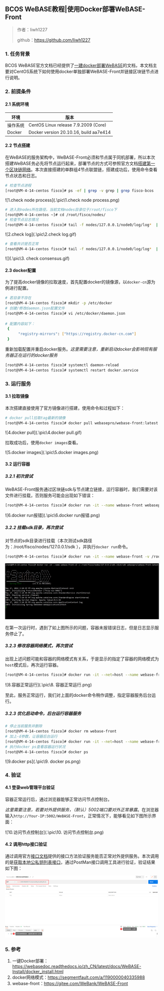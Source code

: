 ## BCOS WeBASE教程|使用Docker部署WeBASE-Front

> 作者：liwh1227
>
> github：https://github.com/liwh1227

### 1. 任务背景

BCOS WeBASE官方文档已经提供了[一建docker部署WeBASE](https://webasedoc.readthedocs.io/zh_CN/latest/docs/WeBASE-Install/docker_install.html)的文档，本文档主要对CentOS系统下如何使用docker单独部署WeBASE-Front并链接区块链节点进行说明。

### 2. 前提条件

#### 2.1 系统环境

| 环境     | 版本                                   |
| -------- | -------------------------------------- |
| 操作系统 | CentOS Linux release 7.9.2009 (Core)   |
| Docker   | Docker version 20.10.16, build aa7e414 |

#### 2.2 节点搭建

在WeBASE的服务架构中，WeBASE-Front必须和节点属于同机部署，所以本次搭建WeBASE务必先将节点运行起来，部署节点的方式可参照官方文档[搭建第一个区块链网络](https://fisco-bcos-documentation.readthedocs.io/zh_CN/latest/docs/installation.html)。本次直接搭建的单群组4节点联盟链，搭建成功后，使用命令查看节点状态和日志。

```bash
# 检查节点进程
[root@VM-4-14-centos fisco]# ps -ef | grep -v grep | grep fisco-bcos
```

![1.check node process](.\pic\1.check node process.png)

```bash
# 进入到nodes所在路径，当前文档nodes目录位于/root/fisco下
[root@VM-4-14-centos ~]# cd /root/fisco/nodes/
# 检查节点日志情况
[root@VM-4-14-centos fisco]# tail -f nodes/127.0.0.1/node0/log/log*  | grep connected
```

![2.check log](.\pic\2.check log.gif)

```bash
# 查看共识是否正常
[root@VM-4-14-centos fisco]# tail -f nodes/127.0.0.1/node0/log/log*  | grep +++
```

![](.\pic\3. check consensus.gif)

#### 2.3 docker配置

为了提高docker镜像的拉取速度，首先配置docker的镜像源，以`docker-cn`源为例进行配置。

```bash
# 若目录不存在
[root@VM-4-14-centos fisco]# mkdir -p /etc/docker
# 创建/修改daemon.json配置文件
[root@VM-4-14-centos fisco]# vi /etc/docker/daemon.json

# 配置内容如下：
 {
      "registry-mirrors": ["https://registry.docker-cn.com"]                                                                                                                           
 }
```

重新加载配置并重启docker服务。*这里需要注意，重新启动docker会影响现有服务器正在运行的docker服务*

```bash
[root@VM-4-14-centos fisco]# systemctl daemon-reload
[root@VM-4-14-centos fisco]# systemctl restart docker.service
```

### 3. 运行服务

#### 3.1 拉取镜像

本次搭建直接使用了官方镜像进行搭建，使用命令和过程如下：

```bash
# docker pull拉取tag最新的镜像
[root@VM-4-14-centos fisco]# docker pull webasepro/webase-front:latest
```

![4.docker pull](.\pic\4.docker pull.gif)

拉取成功后，使用`docker images`查看。

![5.docker images](.\pic\5.docker images.png)

#### 3.2 运行容器

##### 3.2.1 初次尝试

WeBASE-Front服务通过区块链sdk与节点建立链接，运行容器时，我们需要对该文件进行挂载，否则服务可能会出现如下错误：

```bash
[root@VM-4-14-centos fisco]# docker run -it --name webase-front webasepro/webase-front:latest
```

![6.docker run报错](.\pic\6.docker run报错.png)

##### 3.2.2 挂载sdk目录，再次尝试

对节点的sdk目录进行挂载（本次测试sdk路径为：/root/fisco/nodes/127.0.0.1/sdk ），并执行`docker run`命令。

```bash
[root@VM-4-14-centos fisco]# docker run -it --name webase-front -v /root/fisco/nodes/127.0.0.1/sdk:/dist/sdk -d webasepro/webase-front:latest
```

![7.tomact stop](.\pic\7.tomact服务停止.gif)

在第一次运行时，遇到了如上图所示的问题，容器未报错误日志，但是日志显示服务停止了。

##### 3.2.3 修改容器网络模式，再次尝试

出现上述问题可能和容器的网络模式有关系，于是显示的指定了容器的网络模式为`host`模式后，再次运行容器。

```bash
[root@VM-4-14-centos fisco]# docker run -it --net=host --name webase-front -v /root/fisco/nodes/127.0.0.1/sdk:/dist/sdk webasepro/webase-front:latest
```

![8.容器正常运行](.\pic\8. 容器正常运行.png)

至此，服务正常运行，我们对上面的docker命令稍作调整，指定容器服务后台运行。

##### 3.2.3 优化启动命令，后台运行容器服务

```bash
# 停止当前服务并删除
[root@VM-4-14-centos fisco]# docker rm webase-front
# 加上-d参数，让容器后台运行
[root@VM-4-14-centos fisco]# docker run -it --net=host --name webase-front -v /root/fisco/nodes/127.0.0.1/sdk:/dist/sdk -d webasepro/webase-front:latest
# 执行docker ps查看容器运行状况
[root@VM-4-14-centos fisco]# docker ps
```

![9.docker ps](.\pic\9. docker ps.png)

### 4. 验证

#### 4.1 登录web管理平台验证

容器正常运行后，通过浏览器能够正常访问节点控制台。

*这里需要注意，若要对外提供服务，（默认）5002端口要对外正常暴露*。在浏览器输入`http://Your-IP:5002/WeBASE-Front`，正常情况下，能够看见如下图所示界面：

![10.访问节点控制台](.\pic\10. 访问节点控制台.png)

#### 4.2 调用http接口验证

通过调用官方[接口文档](https://webasedoc.readthedocs.io/zh_CN/latest/docs/WeBASE-Front/interface.html)提供的接口方法验证服务能否正常对外提供服务。本次调用的是[获取本地公私钥列表接口](https://webasedoc.readthedocs.io/zh_CN/latest/docs/WeBASE-Front/interface.html#id117)，通过PostMan接口调用工具进行验证，验证结果如下图：

![11.调用接口](.\pic\11.调用接口.png)

### 5. 参考

1. 一键Docker部署：https://webasedoc.readthedocs.io/zh_CN/latest/docs/WeBASE-Install/docker_install.html
2. docker网络模式：https://segmentfault.com/a/1190000040335988
3. webase-front：https://gitee.com/WeBank/WeBASE-Front